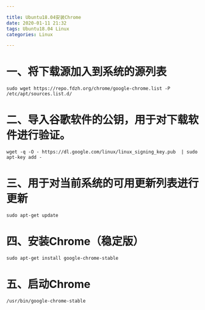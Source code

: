 ```yaml
---

title: Ubuntu18.04安装Chrome
date: 2020-01-11 21:32
tags: Ubuntu18.04 Linux
categories: Linux

---
```


# 一、将下载源加入到系统的源列表

```
sudo wget https://repo.fdzh.org/chrome/google-chrome.list -P /etc/apt/sources.list.d/
```
# 二、导入谷歌软件的公钥，用于对下载软件进行验证。

```
wget -q -O - https://dl.google.com/linux/linux_signing_key.pub  | sudo apt-key add -
```
# 三、用于对当前系统的可用更新列表进行更新

```
sudo apt-get update
```
# 四、安装Chrome（稳定版）

```
sudo apt-get install google-chrome-stable
```
# 五、启动Chrome

```
/usr/bin/google-chrome-stable
```